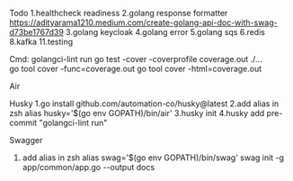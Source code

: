 Todo
1.healthcheck readiness
2.golang response formatter https://adityarama1210.medium.com/create-golang-api-doc-with-swag-d73be1767d39
3.golang keycloak
4.golang error
5.golang sqs
6.redis
8.kafka
11.testing

Cmd:
golangci-lint run
go test -cover -coverprofile coverage.out ./...    
go tool cover -func=coverage.out
go tool cover -html=coverage.out

Air


Husky
1.go install github.com/automation-co/husky@latest
2.add alias in zsh alias husky='$(go env GOPATH)/bin/air'
3.husky init
4.husky add pre-commit "golangci-lint run"

Swagger
1. add alias in zsh alias swag='$(go env GOPATH)/bin/swag'
swag init -g app/common/app.go --output docs
